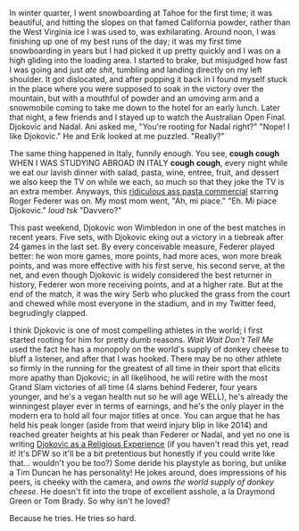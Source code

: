 In winter quarter, I went snowboarding at Tahoe for the first time; it was beautiful, and hitting the slopes on that famed California powder, rather than the West Virginia ice I was used to, was exhilarating. Around noon, I was finishing up one of my best runs of the day; it was my first time snowboarding in years but I had picked it up pretty quickly and I was on a high gliding into the loading area. I started to brake, but misjudged how fast I was going and just *ate shit*, tumbling and landing directly on my left shoulder. It got dislocated, and after popping it back in I found myself stuck in the place where you were supposed to soak in the victory over the mountain, but with a mouthful of powder and an umoving arm and a snowmobile coming to take me down to the hotel for an early lunch. Later that night, a few friends and I stayed up to watch the Australian Open Final. Djokovic and Nadal. Ani asked me, "You're rooting for Nadal right?" "Nope! I like Djokovic."  He and Erik looked at me puzzled. "Really?"

The same thing happened in Italy, funnily enough. You see, **cough cough** WHEN I WAS STUDYING ABROAD IN ITALY **cough cough**, every night while we eat our lavish dinner with salad, pasta, wine, entree, fruit, and dessert we also keep the TV on while we each, so much so that they joke the TV is an extra member. Anyways, this [ridiculous ass pasta commercial](https://www.youtube.com/watch?v=W7rOLRlqhuM) starring Roger Federer was on. My most mom went, "Ah, mi piace." "Eh. Mi piace Djokovic." *loud tsk* "Davvero?"

This past weekend, Djokovic won Wimbledon in one of the best matches in recent years. Five sets, with Djokovic eking out a victory in a tiebreak after 24 games in the last set. By every conceivable measure, Federer played better: he won more games, more points, had more aces, won more break points, and was more effective with his first serve, his second serve, at the net, and even though Djokovic is widely considered the best returner in history, Federer won more receiving points, and at a higher rate. But at the end of the match, it was the wiry Serb who plucked the grass from the court and chewed while most everyone in the stadium, and in my Twitter feed, begrudingly clapped.

I think Djokovic is one of most compelling athletes in the world; I first started rooting for him for pretty dumb reasons. *Wait Wait Don't Tell Me* used the fact he has a monopoly on the world's supply of donkey cheese to bluff a listener, and after that I was hooked. There may be no other athlete so firmly in the running for the greatest of all time in their sport that elicits more apathy than Djokovic; in all likelihood, he will retire with the most Grand Slam victories of all time (4 slams behind Federer, four years younger, and he's a vegan health nut so he will age WELL), he's already the winningest player ever in terms of earnings, and he's the only player in the modern era to hold all four major titles at once. You can argue that he has held his peak longer (aside from that weird injury blip in like 2014) and reached greater heights at his peak than Federer or Nadal, and yet no one is writing [Djokovic as a Religious Experience](https://www.nytimes.com/2006/08/20/sports/playmagazine/20federer.html) (if you haven't read this yet, read it! It's DFW so it'll be a bit pretentious but honestly if you could write like that... wouldn't you be too?) Some deride his playstyle as boring, but unlike a Tim Duncan he has personality! He jokes around, does impressions of his peers, is cheeky with the camera, and *owns the world supply of donkey cheese*. He doesn't fit into the trope of excellent asshole, a la Draymond Green or Tom Brady. So why isn't he loved?

Because he tries. He tries so hard.






